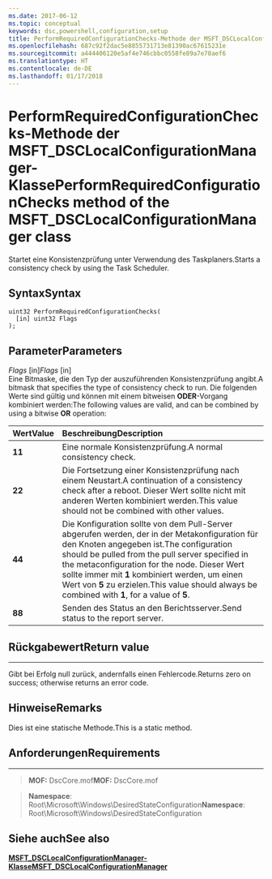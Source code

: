 ```yaml
---
ms.date: 2017-06-12
ms.topic: conceptual
keywords: dsc,powershell,configuration,setup
title: PerformRequiredConfigurationChecks-Methode der MSFT_DSCLocalConfigurationManager-Klasse
ms.openlocfilehash: 687c92f2dac5e8855731713e81390ac67615231e
ms.sourcegitcommit: a444406120e5af4e746cbbc0558fe89a7e78aef6
ms.translationtype: HT
ms.contentlocale: de-DE
ms.lasthandoff: 01/17/2018
---
```

# <a name="performrequiredconfigurationchecks-method-of-the-msftdsclocalconfigurationmanager-class"></a><span data-ttu-id="cf3ff-103">PerformRequiredConfigurationChecks-Methode der MSFT_DSCLocalConfigurationManager-Klasse</span><span class="sxs-lookup"><span data-stu-id="cf3ff-103">PerformRequiredConfigurationChecks method of the MSFT_DSCLocalConfigurationManager class</span></span>

<span data-ttu-id="cf3ff-104">Startet eine Konsistenzprüfung unter Verwendung des Taskplaners.</span><span class="sxs-lookup"><span data-stu-id="cf3ff-104">Starts a consistency check by using the Task Scheduler.</span></span>

<a name="syntax"></a><span data-ttu-id="cf3ff-105">Syntax</span><span class="sxs-lookup"><span data-stu-id="cf3ff-105">Syntax</span></span>
------

```mof
uint32 PerformRequiredConfigurationChecks(
  [in] uint32 Flags
);
```

<a name="parameters"></a><span data-ttu-id="cf3ff-106">Parameter</span><span class="sxs-lookup"><span data-stu-id="cf3ff-106">Parameters</span></span>
----------

<span data-ttu-id="cf3ff-107">*Flags* \[in\]</span><span class="sxs-lookup"><span data-stu-id="cf3ff-107">*Flags* \[in\]</span></span>  
<span data-ttu-id="cf3ff-108">Eine Bitmaske, die den Typ der auszuführenden Konsistenzprüfung angibt.</span><span class="sxs-lookup"><span data-stu-id="cf3ff-108">A bitmask that specifies the type of consistency check to run.</span></span> <span data-ttu-id="cf3ff-109">Die folgenden Werte sind gültig und können mit einem bitweisen **ODER**-Vorgang kombiniert werden:</span><span class="sxs-lookup"><span data-stu-id="cf3ff-109">The following values are valid, and can be combined by using a bitwise **OR** operation:</span></span>

|<span data-ttu-id="cf3ff-110">Wert</span><span class="sxs-lookup"><span data-stu-id="cf3ff-110">Value</span></span> |<span data-ttu-id="cf3ff-111">Beschreibung</span><span class="sxs-lookup"><span data-stu-id="cf3ff-111">Description</span></span> |
|:--- |:---|
|<span data-ttu-id="cf3ff-112">**1**</span><span class="sxs-lookup"><span data-stu-id="cf3ff-112">**1**</span></span> | <span data-ttu-id="cf3ff-113">Eine normale Konsistenzprüfung.</span><span class="sxs-lookup"><span data-stu-id="cf3ff-113">A normal consistency check.</span></span> |
|<span data-ttu-id="cf3ff-114">**2**</span><span class="sxs-lookup"><span data-stu-id="cf3ff-114">**2**</span></span> | <span data-ttu-id="cf3ff-115">Die Fortsetzung einer Konsistenzprüfung nach einem Neustart.</span><span class="sxs-lookup"><span data-stu-id="cf3ff-115">A continuation of a consistency check after a reboot.</span></span> <span data-ttu-id="cf3ff-116">Dieser Wert sollte nicht mit anderen Werten kombiniert werden.</span><span class="sxs-lookup"><span data-stu-id="cf3ff-116">This value should not be combined with other values.</span></span> |
|<span data-ttu-id="cf3ff-117">**4**</span><span class="sxs-lookup"><span data-stu-id="cf3ff-117">**4**</span></span> | <span data-ttu-id="cf3ff-118">Die Konfiguration sollte von dem Pull-Server abgerufen werden, der in der Metakonfiguration für den Knoten angegeben ist.</span><span class="sxs-lookup"><span data-stu-id="cf3ff-118">The configuration should be pulled from the pull server specified in the metaconfiguration for the node.</span></span> <span data-ttu-id="cf3ff-119">Dieser Wert sollte immer mit **1** kombiniert werden, um einen Wert von **5** zu erzielen.</span><span class="sxs-lookup"><span data-stu-id="cf3ff-119">This value should always be combined with **1**, for a value of **5**.</span></span> |
|<span data-ttu-id="cf3ff-120">**8**</span><span class="sxs-lookup"><span data-stu-id="cf3ff-120">**8**</span></span> | <span data-ttu-id="cf3ff-121">Senden des Status an den Berichtsserver.</span><span class="sxs-lookup"><span data-stu-id="cf3ff-121">Send status to the report server.</span></span> |

## <a name="return-value"></a><span data-ttu-id="cf3ff-122">Rückgabewert</span><span class="sxs-lookup"><span data-stu-id="cf3ff-122">Return value</span></span>
------------

<span data-ttu-id="cf3ff-123">Gibt bei Erfolg null zurück, andernfalls einen Fehlercode.</span><span class="sxs-lookup"><span data-stu-id="cf3ff-123">Returns zero on success; otherwise returns an error code.</span></span>

## <a name="remarks"></a><span data-ttu-id="cf3ff-124">Hinweise</span><span class="sxs-lookup"><span data-stu-id="cf3ff-124">Remarks</span></span>

<span data-ttu-id="cf3ff-125">Dies ist eine statische Methode.</span><span class="sxs-lookup"><span data-stu-id="cf3ff-125">This is a static method.</span></span>

## <a name="requirements"></a><span data-ttu-id="cf3ff-126">Anforderungen</span><span class="sxs-lookup"><span data-stu-id="cf3ff-126">Requirements</span></span>
------------
><span data-ttu-id="cf3ff-127">**MOF:** DscCore.mof</span><span class="sxs-lookup"><span data-stu-id="cf3ff-127">**MOF:** DscCore.mof</span></span>

><span data-ttu-id="cf3ff-128">**Namespace**: Root\Microsoft\Windows\DesiredStateConfiguration</span><span class="sxs-lookup"><span data-stu-id="cf3ff-128">**Namespace**: Root\Microsoft\Windows\DesiredStateConfiguration</span></span>


## <a name="see-also"></a><span data-ttu-id="cf3ff-129">Siehe auch</span><span class="sxs-lookup"><span data-stu-id="cf3ff-129">See also</span></span>


[<span data-ttu-id="cf3ff-130">**MSFT_DSCLocalConfigurationManager-Klasse**</span><span class="sxs-lookup"><span data-stu-id="cf3ff-130">**MSFT_DSCLocalConfigurationManager**</span></span>](msft-dsclocalconfigurationmanager.md)


 

 



